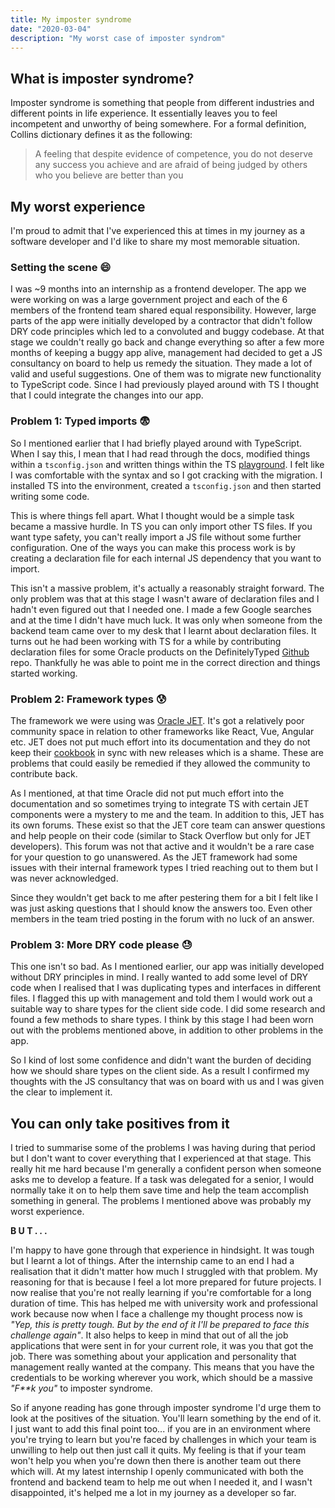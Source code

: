 ```yaml
---
title: My imposter syndrome
date: "2020-03-04"
description: "My worst case of imposter syndrom"
---
```


## What is imposter syndrome?

Imposter syndrome is something that people from different industries and different points in life experience. It essentially leaves you to feel incompetent and unworthy of being somewhere. For a formal definition, Collins dictionary defines it as the following:

> A feeling that despite evidence of competence, you do not deserve any success you achieve and are afraid of being judged by others who you believe are better than you

## My worst experience

I'm proud to admit that I've experienced this at times in my journey as a software developer and I'd like to share my most memorable situation.

### Setting the scene **😄**

I was ~9 months into an internship as a frontend developer. The app we were working on was a large government project and each of the 6 members of the frontend team shared equal responsibility. However, large parts of the app were initially developed by a contractor that didn't follow DRY code principles which led to a convoluted and buggy codebase. At that stage we couldn't really go back and change everything so after a few more months of keeping a buggy app alive, management had decided to get a JS consultancy on board to help us remedy the situation. They made a lot of valid and useful suggestions. One of them was to migrate new functionality to TypeScript code. Since I had previously played around with TS I thought that I could integrate the changes into our app.

### Problem 1: Typed imports 😨

So I mentioned earlier that I had briefly played around with TypeScript. When I say this, I mean that I had read through the docs, modified things within a `tsconfig.json` and written things within the TS [playground](https://www.typescriptlang.org/play/). I felt like I was comfortable with the syntax and so I got cracking with the migration. I installed TS into the environment, created a `tsconfig.json` and then started writing some code.

This is where things fell apart. What I thought would be a simple task became a massive hurdle. In TS you can only import other TS files. If you want type safety, you can't really import a JS file without some further configuration. One of the ways you can make this process work is by creating a declaration file for each internal JS dependency that you want to import.

This isn't a massive problem, it's actually a reasonably straight forward. The only problem was that at this stage I wasn't aware of declaration files and I hadn't even figured out that I needed one. I made a few Google searches and at the time I didn't have much luck. It was only when someone from the backend team came over to my desk that I learnt about declaration files. It turns out he had been working with TS for a while by contributing declaration files for some Oracle products on the DefinitelyTyped [Github](https://github.com/DefinitelyTyped/DefinitelyTyped) repo. Thankfully he was able to point me in the correct direction and things started working.

### Problem 2: Framework types 😰

The framework we were using was [Oracle JET](https://www.oracle.com/webfolder/technetwork/jet/index.html). It's got a relatively poor community space in relation to other frameworks like React, Vue, Angular etc. JET does not put much effort into its documentation and they do not keep their [cookbook](https://www.oracle.com/webfolder/technetwork/jet/jetCookbook.html) in sync with new releases which is a shame. These are problems that could easily be remedied if they allowed the community to contribute back. 

As I mentioned, at that time Oracle did not put much effort into the documentation and so sometimes trying to integrate TS with certain JET components were a mystery to me and the team. In addition to this, JET has its own forums. These exist so that the JET core team can answer questions and help people on their code (similar to Stack Overflow but only for JET developers). This forum was not that active and it wouldn't be a rare case for your question to go unanswered. As the JET framework had some issues with their internal framework types I tried reaching out to them but I was never acknowledged.

Since they wouldn't get back to me after pestering them for a bit I felt like I was just asking questions that I should know the answers too. Even other members in the team tried posting in the forum with no luck of an answer.

### Problem 3: More DRY code please 😓

This one isn't so bad. As I mentioned earlier, our app was initially developed without DRY principles in mind. I really wanted to add some level of DRY code when I realised that I was duplicating types and interfaces in different files. I flagged this up with management and told them I would work out a suitable way to share types for the client side code. I did some research and found a few methods to share types. I think by this stage I had been worn out with the problems mentioned above, in addition to other problems in the app. 

So I kind of lost some confidence and didn't want the burden of deciding how we should share types on the client side. As a result I confirmed my thoughts with the JS consultancy that was on board with us and I was given the clear to implement it.

## You can only take positives from it

I tried to summarise some of the problems I was having during that period but I don't want to cover everything that I experienced at that stage. This really hit me hard because I'm generally a confident person when someone asks me to develop a feature. If a task was delegated for a senior, I would normally take it on to help them save time and help the team accomplish something in general. The problems I mentioned above was probably my worst experience.

**B U T . . .**

I'm happy to have gone through that experience in hindsight. It was tough but I learnt a lot of things. After the internship came to an end I had a realisation that it didn't matter how much I struggled with that problem. My reasoning for that is because I feel a lot more prepared for future projects. I now realise that you're not really learning if you're comfortable for a long duration of time. This has helped me with university work and professional work because now when I face a challenge my thought process now is *"Yep, this is pretty tough. But by the end of it I'll be prepared to face this challenge again"*. It also helps to keep in mind that out of all the job applications that were sent in for your current role, it was you that got the job. There was something about your application and personality that management really wanted at the company. This means that you have the credentials to be working wherever you work, which should be a massive *"F**k you"* to imposter syndrome.

So if anyone reading has gone through imposter syndrome I'd urge them to look at the positives of the situation. You'll learn something by the end of it. I just want to add this final point too... if you are in an environment where you're trying to learn but you're faced by challenges in which your team is unwilling to help out then just call it quits. My feeling is that if your team won't help you when you're down then there is another team out there which will. At my latest internship I openly communicated with both the frontend and backend team to help me out when I needed it, and I wasn't disappointed, it's helped me a lot in my journey as a developer so far.